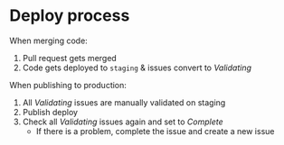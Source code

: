 # Deploy process

When merging code:

1. Pull request gets merged
2. Code gets deployed to `staging` & issues convert to _Validating_

When publishing to production:

1. All _Validating_ issues are manually validated on staging
2. Publish deploy
3. Check all _Validating_ issues again and set to _Complete_
   - If there is a problem, complete the issue and create a new issue
